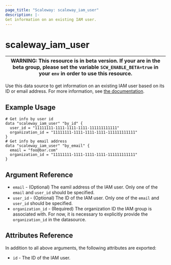 ```yaml
---
page_title: "Scaleway: scaleway_iam_user"
description: |-
Get information on an existing IAM user.
---
```


# scaleway_iam_user

| WARNING: This resource is in beta version. If your are in the beta group, please set the variable `SCW_ENABLE_BETA=true` in your `env` in order to use this resource. |
|------------------------------------------------------------------------------------------------------------------------------------------------------------------|

Use this data source to get information on an existing IAM user based on its ID or email address.
For more information, see [the documentation](https://developers.prd.frt.internal.scaleway.com/en/products/iam/api/v1alpha1/#users-06bdcf).

## Example Usage

```hcl
# Get info by user id
data "scaleway_iam_user" "by_id" {
  user_id = "11111111-1111-1111-1111-111111111111"
  organization_id = "11111111-1111-1111-1111-111111111111"
}
# Get info by email address
data "scaleway_iam_user" "by_email" {
  email = "foo@bar.com"
  organization_id = "11111111-1111-1111-1111-111111111111"
}
```

## Argument Reference

- `email` - (Optional) The eamil address of the IAM user. Only one of the `email` and `user_id` should be specified.
- `user_id` - (Optional) The ID of the IAM user. Only one of the `email` and `user_id` should be specified.
- `organization_id` - (Required) The organization ID the IAM group is associated with. For now, it is necessary to explicitly provide the `organization_id` in the datasource.

## Attributes Reference

In addition to all above arguments, the following attributes are exported:

- `id` - The ID of the IAM user.
